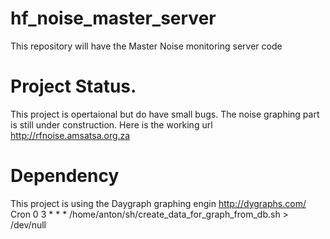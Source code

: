 # hf_noise_master_server
This repository will have the Master Noise monitoring server code
# Project Status.
This project is opertaional but do have small bugs.
The noise graphing part is still under construction.
Here is the working url http://rfnoise.amsatsa.org.za
# Dependency 
This project is using the Daygraph graphing engin http://dygraphs.com/
Cron  0 3 * * * /home/anton/sh/create_data_for_graph_from_db.sh  > /dev/null
